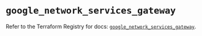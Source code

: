 # `google_network_services_gateway`

Refer to the Terraform Registry for docs: [`google_network_services_gateway`](https://registry.terraform.io/providers/hashicorp/google/6.29.0/docs/resources/network_services_gateway).
